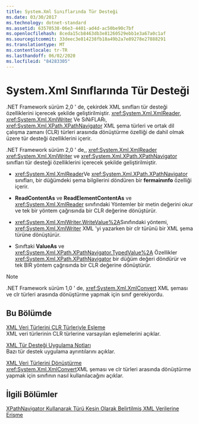 ```yaml
---
title: System.Xml Sınıflarında Tür Desteği
ms.date: 03/30/2017
ms.technology: dotnet-standard
ms.assetid: 63570538-06e3-4401-ad4d-ac50be90c7bf
ms.openlocfilehash: 8ceda15cb8463db3e81260529ebb1e3a67a0c1af
ms.sourcegitcommit: 33deec3e814238fb18a49b2a7e89278e27888291
ms.translationtype: MT
ms.contentlocale: tr-TR
ms.lasthandoff: 06/02/2020
ms.locfileid: "84283305"
---
```

# <a name="type-support-in-the-systemxml-classes"></a>System.Xml Sınıflarında Tür Desteği
.NET Framework sürüm 2,0 ' de, çekirdek XML sınıfları tür desteği özelliklerini içerecek şekilde geliştirilmiştir. <xref:System.Xml.XmlReader>, <xref:System.Xml.XmlWriter> Ve SıNıFLARı, <xref:System.Xml.XPath.XPathNavigator> XML şema türleri ve ortak dil çalışma zamanı (CLR) türleri arasında dönüştürme özelliği de dahil olmak üzere tür desteği özelliklerini içerir.  
  
 .NET Framework sürüm 2,0 ' de,, <xref:System.Xml.XmlReader> <xref:System.Xml.XmlWriter> ve <xref:System.Xml.XPath.XPathNavigator> sınıfları tür desteği özelliklerini içerecek şekilde geliştirilmiştir.  
  
- <xref:System.Xml.XmlReader>Ve <xref:System.Xml.XPath.XPathNavigator> sınıfları, bir düğümdeki şema bilgilerini döndüren bir **fermainınfo** özelliği içerir.  
  
- **ReadContentAs** ve **ReadElementContentAs** ve <xref:System.Xml.XmlReader> sınıfındaki Yöntemler bir metin değerini okur ve tek bir yöntem çağrısında bir CLR değerine dönüştürür.  
  
- <xref:System.Xml.XmlWriter.WriteValue%2A>Sınıfındaki yöntemi, <xref:System.Xml.XmlWriter> XML 'yi yazarken bir clr türünü bir XML şema türüne dönüştürür.  
  
- Sınıftaki **ValueAs** ve <xref:System.Xml.XPath.XPathNavigator.TypedValue%2A> Özellikler <xref:System.Xml.XPath.XPathNavigator> bir düğüm değeri döndürür ve tek BIR yöntem çağrısında bir CLR değerine dönüştürür.  
  
> [!NOTE]
> .NET Framework sürüm 1,0 ' de, <xref:System.Xml.XmlConvert> XML şeması ve clr türleri arasında dönüştürme yapmak için sınıf gerekiyordu.  
  
## <a name="in-this-section"></a>Bu Bölümde  
 [XML Veri Türlerini CLR Türleriyle Eşleme](mapping-xml-data-types-to-clr-types.md)  
 XML veri türlerinin CLR türlerine varsayılan eşlemelerini açıklar.  
  
 [XML Tür Desteği Uygulama Notları](xml-type-support-implementation-notes.md)  
 Bazı tür destek uygulama ayrıntılarını açıklar.  
  
 [XML Veri Türlerini Dönüştürme](conversion-of-xml-data-types.md)  
 <xref:System.Xml.XmlConvert>XML şeması ve clr türleri arasında dönüştürme yapmak için sınıfının nasıl kullanılacağını açıklar.  
  
## <a name="related-sections"></a>İlgili Bölümler  
 [XPathNavigator Kullanarak Türü Kesin Olarak Belirtilmiş XML Verilerine Erişme](accessing-strongly-typed-xml-data-using-xpathnavigator.md)
